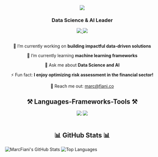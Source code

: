 

<!--
**marcNY/marcNY** is a ✨ _special_ ✨ repository because its `README.md` (this file) appears on your GitHub profile.

Here are some ideas to get you started:

- 🔭 I’m currently working on ...
- 🌱 I’m currently learning ...
- 👯 I’m looking to collaborate on ...
- 🤔 I’m looking for help with ...
- 💬 Ask me about ...
- 📫 How to reach me: ...
- 😄 Pronouns: ...
- ⚡ Fun fact: ...




-->

<h1 align="center">
  <img src="https://readme-typing-svg.herokuapp.com/?font=Righteous&size=35&center=true&vCenter=true&width=500&height=70&duration=4000&lines=Hey+there!+👋;+I'm+Marc+Fiani!;" />
</h1>

<h3 align="center">Data Science & AI Leader</h3>

<div align="center"> 
  <a href="mailto:marc@fiani.co" target="_blank">
    <img src="https://img.shields.io/badge/Email-8B89CC?style=for-the-badge&logo=protonmail&logoColor=white" target="_blank" />
  </a> 
  <a href="https://www.linkedin.com/in/marcfiani/" target="_blank">
    <img src="https://img.shields.io/badge/LinkedIn-0077B5?style=for-the-badge&logo=linkedin&logoColor=white" target="_blank" />
  </a>
</div>

<br>

<div align="center">
 
 🔭 I’m currently working on **building impactful data-driven solutions**
 
 🌱 I’m currently learning **machine learning frameworks**

💬 Ask me about **Data Science and AI**

⚡ Fun fact: **I enjoy optimizing risk assessment in the financial sector!**

📧 Reach me out: marc@fiani.co

 </div>

<h2 align="center">⚒️ Languages-Frameworks-Tools ⚒️</h2>
<div align="center">
    <img src="https://skillicons.dev/icons?i=python,mysql,aws,docker" />
    <img src="https://skillicons.dev/icons?i=nextjs,github,vscode" /><br>
</div>

<br/>

<h2 align="center">📊 GitHub Stats 📊</h2>

![MarcFiani's GitHub Stats](https://github-readme-stats.vercel.app/api?username=marcNY&show_icons=true&theme=radical)
![Top Languages](https://github-readme-stats.vercel.app/api/top-langs/?username=marcNY&show_icons=true&theme=radical)
